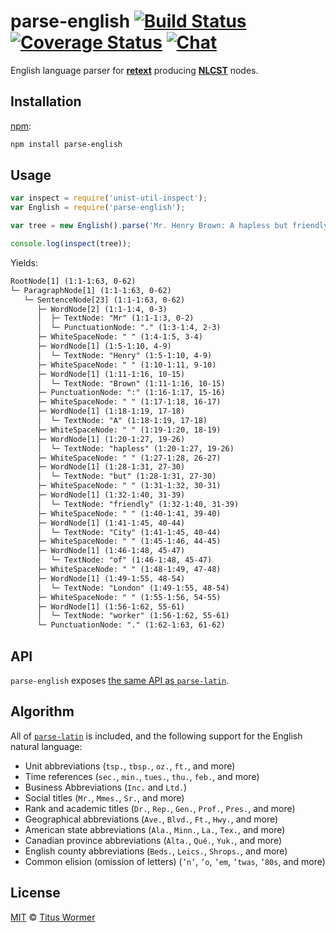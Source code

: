 # parse-english [![Build Status][travis-badge]][travis] [![Coverage Status][codecov-badge]][codecov] [![Chat][chat-badge]][chat]

English language parser for [**retext**][retext] producing
[**NLCST**][nlcst] nodes.

## Installation

[npm][]:

```bash
npm install parse-english
```

## Usage

```javascript
var inspect = require('unist-util-inspect');
var English = require('parse-english');

var tree = new English().parse('Mr. Henry Brown: A hapless but friendly City of London worker.');

console.log(inspect(tree));
```

Yields:

```txt
RootNode[1] (1:1-1:63, 0-62)
└─ ParagraphNode[1] (1:1-1:63, 0-62)
   └─ SentenceNode[23] (1:1-1:63, 0-62)
      ├─ WordNode[2] (1:1-1:4, 0-3)
      │  ├─ TextNode: "Mr" (1:1-1:3, 0-2)
      │  └─ PunctuationNode: "." (1:3-1:4, 2-3)
      ├─ WhiteSpaceNode: " " (1:4-1:5, 3-4)
      ├─ WordNode[1] (1:5-1:10, 4-9)
      │  └─ TextNode: "Henry" (1:5-1:10, 4-9)
      ├─ WhiteSpaceNode: " " (1:10-1:11, 9-10)
      ├─ WordNode[1] (1:11-1:16, 10-15)
      │  └─ TextNode: "Brown" (1:11-1:16, 10-15)
      ├─ PunctuationNode: ":" (1:16-1:17, 15-16)
      ├─ WhiteSpaceNode: " " (1:17-1:18, 16-17)
      ├─ WordNode[1] (1:18-1:19, 17-18)
      │  └─ TextNode: "A" (1:18-1:19, 17-18)
      ├─ WhiteSpaceNode: " " (1:19-1:20, 18-19)
      ├─ WordNode[1] (1:20-1:27, 19-26)
      │  └─ TextNode: "hapless" (1:20-1:27, 19-26)
      ├─ WhiteSpaceNode: " " (1:27-1:28, 26-27)
      ├─ WordNode[1] (1:28-1:31, 27-30)
      │  └─ TextNode: "but" (1:28-1:31, 27-30)
      ├─ WhiteSpaceNode: " " (1:31-1:32, 30-31)
      ├─ WordNode[1] (1:32-1:40, 31-39)
      │  └─ TextNode: "friendly" (1:32-1:40, 31-39)
      ├─ WhiteSpaceNode: " " (1:40-1:41, 39-40)
      ├─ WordNode[1] (1:41-1:45, 40-44)
      │  └─ TextNode: "City" (1:41-1:45, 40-44)
      ├─ WhiteSpaceNode: " " (1:45-1:46, 44-45)
      ├─ WordNode[1] (1:46-1:48, 45-47)
      │  └─ TextNode: "of" (1:46-1:48, 45-47)
      ├─ WhiteSpaceNode: " " (1:48-1:49, 47-48)
      ├─ WordNode[1] (1:49-1:55, 48-54)
      │  └─ TextNode: "London" (1:49-1:55, 48-54)
      ├─ WhiteSpaceNode: " " (1:55-1:56, 54-55)
      ├─ WordNode[1] (1:56-1:62, 55-61)
      │  └─ TextNode: "worker" (1:56-1:62, 55-61)
      └─ PunctuationNode: "." (1:62-1:63, 61-62)
```

## API

`parse-english` exposes [the same API as `parse-latin`][latin].

## Algorithm

All of [`parse-latin`][latin] is included, and the following support
for the English natural language:

*   Unit abbreviations (`tsp.`, `tbsp.`, `oz.`, `ft.`, and more)
*   Time references (`sec.`, `min.`, `tues.`, `thu.`, `feb.`, and more)
*   Business Abbreviations (`Inc.` and `Ltd.`)
*   Social titles (`Mr.`, `Mmes.`, `Sr.`, and more)
*   Rank and academic titles (`Dr.`, `Rep.`, `Gen.`, `Prof.`, `Pres.`,
    and more)
*   Geographical abbreviations (`Ave.`, `Blvd.`, `Ft.`, `Hwy.`, and more)
*   American state abbreviations (`Ala.`, `Minn.`, `La.`, `Tex.`, and more)
*   Canadian province abbreviations (`Alta.`, `Qué.`, `Yuk.`, and more)
*   English county abbreviations (`Beds.`, `Leics.`, `Shrops.`, and more)
*   Common elision (omission of letters) (`’n’`, `’o`, `’em`, `’twas`,
    `’80s`, and more)

## License

[MIT][license] © [Titus Wormer][author]

<!-- Definitions -->

[travis-badge]: https://img.shields.io/travis/wooorm/parse-english.svg

[travis]: https://travis-ci.org/wooorm/parse-english

[codecov-badge]: https://img.shields.io/codecov/c/github/wooorm/parse-english.svg

[codecov]: https://codecov.io/github/wooorm/parse-english

[chat-badge]: https://img.shields.io/gitter/room/wooorm/retext.svg

[chat]: https://gitter.im/wooorm/retext

[npm]: https://docs.npmjs.com/cli/install

[license]: LICENSE

[author]: http://wooorm.com

[retext]: https://github.com/wooorm/retext

[nlcst]: https://github.com/wooorm/nlcst

[latin]: https://github.com/wooorm/parse-latin
